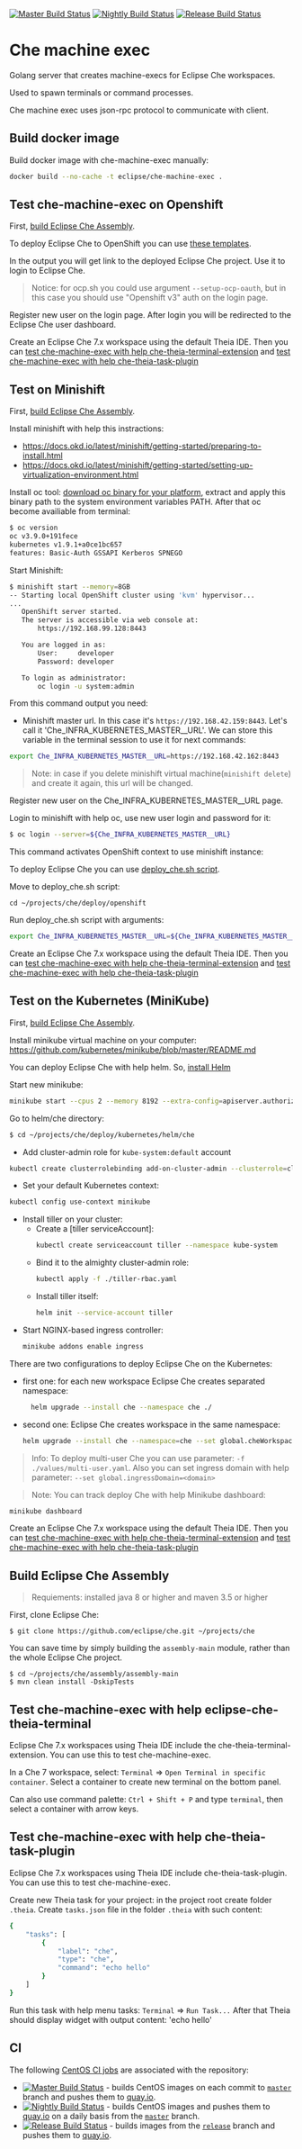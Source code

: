 [![Master Build Status](https://ci.centos.org/buildStatus/icon?subject=master&job=devtools-che-machine-exec-build-master/)](https://ci.centos.org/job/devtools-che-machine-exec-build-master/)
[![Nightly Build Status](https://ci.centos.org/buildStatus/icon?subject=nightly&job=devtools-che-machine-exec-nightly)](https://ci.centos.org/job/devtools-che-machine-exec-nightly/)
[![Release Build Status](https://ci.centos.org/buildStatus/icon?subject=release&job=devtools-che-machine-exec-release/)](https://ci.centos.org/job/devtools-che-machine-exec-release/)

# Che machine exec

Golang server that creates machine-execs for Eclipse Che workspaces.

Used to spawn terminals or command processes.

Che machine exec uses json-rpc protocol to communicate with client.

## Build docker image

Build docker image with che-machine-exec manually:

```bash
docker build --no-cache -t eclipse/che-machine-exec .
```

## Test che-machine-exec on Openshift

First, [build Eclipse Che Assembly](#build-eclipse-che-assembly).

To deploy Eclipse Che to OpenShift you can use [these templates](https://github.com/eclipse/che/blob/master/deploy/openshift/).

In the output you will get link to the deployed Eclipse Che project. Use it to login to Eclipse Che.
> Notice: for ocp.sh you could use argument `--setup-ocp-oauth`, but in this case you should use "Openshift v3" auth on the login page.

Register new user on the login page. After login you will be redirected to
the Eclipse Che user dashboard.

Create an Eclipse Che 7.x workspace using the default Theia IDE. Then you can [test che-machine-exec with help che-theia-terminal-extension](#test-che-machine-exec-with-help-eclipse-che-theia-terminal) and [test che-machine-exec with help che-theia-task-plugin](#test-che-machine-exec-with-help-che-theia-task-plugin)

## Test on Minishift

First, [build Eclipse Che Assembly](#build-eclipse-che-assembly).

Install minishift with help this instractions:
 - https://docs.okd.io/latest/minishift/getting-started/preparing-to-install.html
 - https://docs.okd.io/latest/minishift/getting-started/setting-up-virtualization-environment.html

Install oc tool: [download oc binary for your platform](https://github.com/openshift/origin/releases), extract and apply this binary path to the system environment variables PATH. After that oc become availiable from terminal:

```bash
$ oc version
oc v3.9.0+191fece
kubernetes v1.9.1+a0ce1bc657
features: Basic-Auth GSSAPI Kerberos SPNEGO
```

Start Minishift:
```bash
$ minishift start --memory=8GB
-- Starting local OpenShift cluster using 'kvm' hypervisor...
...
   OpenShift server started.
   The server is accessible via web console at:
       https://192.168.99.128:8443

   You are logged in as:
       User:     developer
       Password: developer

   To login as administrator:
       oc login -u system:admin
```

From this command output you need:
 - Minishift master url. In this case it's `https://192.168.42.159:8443`. Let's call it 'Che_INFRA_KUBERNETES_MASTER__URL'. We can store this variable in the terminal session to use it for next commands:

 ```bash
 export Che_INFRA_KUBERNETES_MASTER__URL=https://192.168.42.162:8443
 ```
> Note: in case if you delete minishift virtual machine(`minishift delete`) and create it again, this url will be changed.

Register new user on the Che_INFRA_KUBERNETES_MASTER__URL page.

Login to minishift with help oc, use new user login and password for it:

```bash
$ oc login --server=${Che_INFRA_KUBERNETES_MASTER__URL}
```
This command activates OpenShift context to use minishift instance:

To deploy Eclipse Che you can use [deploy_che.sh script](https://github.com/eclipse/che/blob/master/deploy/openshift/deploy_che.sh).

Move to deploy_che.sh script:
```
cd ~/projects/che/deploy/openshift
```

Run deploy_che.sh script with arguments:

```bash
export Che_INFRA_KUBERNETES_MASTER__URL=${Che_INFRA_KUBERNETES_MASTER__URL} && ./deploy_che.sh --no-pull --debug --multiuser
```

Create an Eclipse Che 7.x workspace using the default Theia IDE. Then you can [test che-machine-exec with help che-theia-terminal-extension](#test-che-machine-exec-with-help-eclipse-che-theia-terminal) and [test che-machine-exec with help che-theia-task-plugin](#test-che-machine-exec-with-help-che-theia-task-plugin)

## Test on the Kubernetes (MiniKube)

First, [build Eclipse Che Assembly](#build-eclipse-che-assembly).

Install minikube virtual machine on your computer: https://github.com/kubernetes/minikube/blob/master/README.md

You can deploy Eclipse Che with help helm. So, [install Helm](https://github.com/kubernetes/helm/blob/master/docs/install.md)

Start new minikube:
```bash
minikube start --cpus 2 --memory 8192 --extra-config=apiserver.authorization-mode=RBAC
```

Go to helm/che directory:
```bash
$ cd ~/projects/che/deploy/kubernetes/helm/che
```

- Add cluster-admin role for `kube-system:default` account
```bash
kubectl create clusterrolebinding add-on-cluster-admin --clusterrole=cluster-admin --serviceaccount=kube-system:default
```
- Set your default Kubernetes context:
```bash
kubectl config use-context minikube
```
- Install tiller on your cluster:
  - Create a [tiller serviceAccount]:
    ```bash
    kubectl create serviceaccount tiller --namespace kube-system
    ```
   - Bind it to the almighty cluster-admin role:
      ```bash
      kubectl apply -f ./tiller-rbac.yaml
      ```
  - Install tiller itself:
    ```bash
    helm init --service-account tiller
    ```
- Start NGINX-based ingress controller:
  ```bash
  minikube addons enable ingress
  ```

There are two configurations to deploy Eclipse Che on the Kubernetes:
 - first one: for each new workspace Eclipse Che creates separated namespace:
    ```bash
      helm upgrade --install che --namespace che ./
    ```
 - second one: Eclipse Che creates workspace in the same namespace:
    ```bash
    helm upgrade --install che --namespace=che --set global.cheWorkspacesNamespace=che ./
    ```

> Info: To deploy multi-user Che you can use parameter: `-f ./values/multi-user.yaml`. Also you can set ingress domain with help parameter: `--set global.ingressDomain=<domain>`

> Note: You can track deploy Che with help Minikube dashboard:
  ```bash
  minikube dashboard
  ```

Create an Eclipse Che 7.x workspace using the default Theia IDE. Then you can [test che-machine-exec with help che-theia-terminal-extension](#test-che-machine-exec-with-help-eclipse-che-theia-terminal) and [test che-machine-exec with help che-theia-task-plugin](#test-che-machine-exec-with-help-che-theia-task-plugin)

## Build Eclipse Che Assembly

> Requiements: installed java 8 or higher and maven 3.5 or higher

First, clone Eclipse Che:

```
$ git clone https://github.com/eclipse/che.git ~/projects/che
```

You can save time by simply building the `assembly-main` module, rather than the whole Eclipse Che project.

```
$ cd ~/projects/che/assembly/assembly-main
$ mvn clean install -DskipTests
```

## Test che-machine-exec with help eclipse-che-theia-terminal

Eclipse Che 7.x workspaces using Theia IDE include the che-theia-terminal-extension. You can use this to test che-machine-exec.

In a Che 7 workspace, select: `Terminal` => `Open Terminal in specific container`. Select a container to create new terminal on the bottom panel.

Can also use command palette: `Ctrl + Shift + P` and type `terminal`, then select a container with arrow keys.

## Test che-machine-exec with help che-theia-task-plugin

Eclipse Che 7.x workspaces using Theia IDE include che-theia-task-plugin. You can use this to test che-machine-exec.

Create new Theia task for your project: in the project root create folder `.theia`. Create `tasks.json` file in the folder `.theia` with such content:

```bash
{
    "tasks": [
        {
            "label": "che",
            "type": "che",
            "command": "echo hello"
        }
    ]
}
```
Run this task with help menu tasks: `Terminal` => `Run Task...`
After that Theia should display widget with output content: 'echo hello'

## CI
The following [CentOS CI jobs](https://ci.centos.org/) are associated with the repository:

- [![Master Build Status](https://ci.centos.org/buildStatus/icon?subject=master&job=devtools-che-machine-exec-build-master/)](https://ci.centos.org/job/devtools-che-machine-exec-build-master/) - builds CentOS images on each commit to [`master`](https://github.com/eclipse/che-machine-exec/tree/master) branch and pushes them to [quay.io](https://quay.io/organization/eclipse).
- [![Nightly Build Status](https://ci.centos.org/buildStatus/icon?subject=nightly&job=devtools-che-machine-exec-nightly)](https://ci.centos.org/job/devtools-che-machine-exec-nightly/) - builds CentOS images and pushes them to [quay.io](https://quay.io/organization/eclipse) on a daily basis from the [`master`](https://github.com/eclipse/che-machine-exec/tree/master) branch.
- [![Release Build Status](https://ci.centos.org/buildStatus/icon?subject=release&job=devtools-che-machine-exec-release/)](https://ci.centos.org/job/devtools-che-machine-exec-release/) -  builds images from the [`release`](https://github.com/eclipse/che-machine-exec/tree/release) branch and pushes them to [quay.io](https://quay.io/organization/eclipse).
